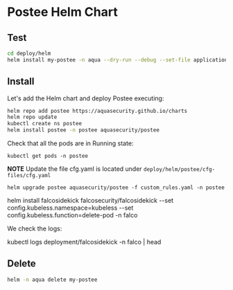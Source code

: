 # Postee Helm Chart

## Test
```bash
cd deploy/helm
helm install my-postee -n aqua --dry-run --debug --set-file applicationConfigPath="../../cfg.yaml" ./postee
```

## Install

Let's add the Helm chart and deploy Postee executing:


```bash
helm repo add postee https://aquasecurity.github.io/charts
helm repo update
kubectl create ns postee
helm install postee -n postee aquasecurity/postee
```

Check that all the pods are in Running state:

`kubectl get pods -n postee`

**NOTE**
Update the file cfg.yaml is located under `deploy/helm/postee/cfg-files/cfg.yaml`

`helm upgrade postee aquasecurity/postee -f custom_rules.yaml -n postee`

helm install falcosidekick falcosecurity/falcosidekick --set config.kubeless.namespace=kubeless --set config.kubeless.function=delete-pod -n falco

We check the logs:

kubectl logs deployment/falcosidekick -n falco | head

## Delete
```bash
helm -n aqua delete my-postee
```

